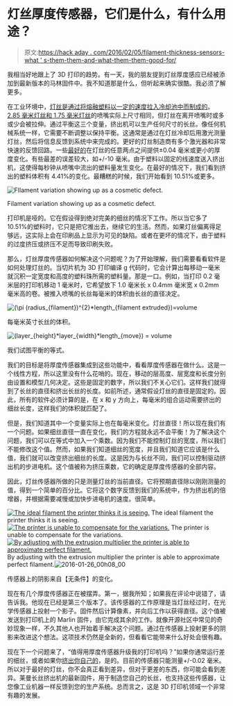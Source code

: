 # 灯丝厚度传感器，它们是什么，有什么用途？

> 原文:[https://hack aday . com/2016/02/05/filament-thickness-sensors-what ' s-them-them-and-what-them-them-good-for/](https://hackaday.com/2016/02/05/filament-thickness-sensors-what-are-they-and-what-are-they-good-for/)

我相当好地跟上了 3D 打印的趋势。有一天，我的朋友提到灯丝厚度感应已经被添加到最新版本的马林固件中。我不知道那是什么，但听起来确实很酷。我必须了解更多。

在工业环境中，[灯丝是通过将熔融塑料以一定的速度拉入冷却池中而制成的](http://makezine.com/2015/02/11/how-it-is-made-3d-printing-filament/)。[2.85 毫米灯丝和 1.75 毫米灯丝](http://hackaday.com/2015/09/29/3d-printing-has-evolved-two-filament-standards/)的喷嘴实际上尺寸相同，但灯丝在离开喷嘴时或多或少会被拉伸。通过平衡这三个变量，挤出机可以生产任何尺寸的长丝。像任何机械系统一样，它需要不断调整以保持平衡。这通常是通过在灯丝冷却后用激光测量灯丝，然后将信息反馈到系统中来完成的。更好的灯丝制造商有多个激光器和非常快速的反馈回路。一些[最好的](http://atomicfilament.com/collections/opaque-pla-filaments-1/products/black-pla-filament?variant=2948449345)在灯丝的任意两点之间提供±0.04 毫米或更小的厚度变化。有些最差的误差较大，如+/-10 毫米。由于塑料以固定的线速度送入挤出机，这使得每秒钟从喷嘴中流出的塑料量发生变化。在最好的情况下，我们看到挤出的塑料体积有 4.41%的变化。最糟糕的时候，我们开始看到 10.51%或更多。

![FIlament variation showing up as a cosmetic defect.](../Images/8f84fb6da8160ab1fffcfb057a2ad169.png)

Filament variation showing up as a cosmetic defect.

打印机是哑的。它在假设得到绝对完美的细丝的情况下工作。所以当它多了 10.51%的塑料时，它只是把它推出去，继续它的生活。然而，如果灯丝偏离得足够远，这实际上会在印刷品上显示为可见的缺陷。或者在更坏的情况下，由于塑料的过度挤压或挤压不足而导致印刷失败。

那么，灯丝厚度传感器如何解决这个问题呢？为了开始理解，我们需要看看软件是如何处理灯丝的。当切片机为 3D 打印编译 g 代码时，它会计算出每移动一毫米就沉积一定宽度和高度的塑料珠所需的塑料量。那是一口。例如，当打印 0.2 毫米层的打印机移动 1 毫米时，它希望放下 1.0 毫米长 x 0.4mm 毫米宽 x 0.2mm 毫米高的卷。被推入喷嘴的长丝每毫米的体积由长丝的直径决定。

![(\pi (radius_{filament})^{2}*length_{filament extruded})=volume](../Images/478d7b75dfb8e7181f3ca52abb6a0345.png)

每毫米英寸长丝的体积。

![(layer_{height}*layer_{width}*length_{move}) = volume](../Images/835312ceb5803944595c07d498e04bb4.png)

我们试图平衡的等式。

我们的目标是将厚度传感器集成到这些功能中，看看厚度传感器在做什么。这是一个线性方程，所以这里没有什么花哨的。现在，移动的层高度、层宽度和长度分别由设置和模型几何决定。这些是固定的数字，所以我们不关心它们。这样我们就得到了长丝的直径和挤出长丝的长度。如前所述，通常假设灯丝的直径是固定的。因此，所有的软件必须计算的是，在 x 和 y 方向上，每毫米的组合运动需要挤出的细丝长度，这样我们的体积就匹配了。

但是，我们知道其中一个变量实际上也在每毫米变化。灯丝直径！所以现在我们有一个问题。如果细丝直径一直在变化，我们的方程就永远不会平衡！为了解决这个问题，我们可以在等式中加入一个乘数。因为我们不能控制灯丝的宽度，所以我们不能修改这个值。然而，如果我们知道细丝的宽度，并且我们知道它应该是什么值，我们就可以改变挤出细丝的长度。这是因为与长丝不同，我们可以控制驱动挤出机的步进电机。这个值被称为挤压乘数，它的确定是厚度传感器的全部内容。

因此，灯丝传感器所做的只是测量灯丝的当前直径。它将预期直径除以刚刚测量的值，得到一个简单的百分比。它将这个数字反馈到我们的系统中，作为挤出机的倍增器，并根据需要减慢或加快步进电机的速度。很简单。

 [![The ideal filament the printer thinks it is seeing.](../Images/aa1c5829bcee8543e42637da38761df4.png "perfect-filament")](https://hackaday.com/2016/02/05/filament-thickness-sensors-what-are-they-and-what-are-they-good-for/perfect-filament/) The ideal filament the printer thinks it is seeing. [![The printer is unable to compensate for the variations.](../Images/c84f1096a7b84d58826ec70642c1691e.png "bad filament no multiplier")](https://hackaday.com/2016/02/05/filament-thickness-sensors-what-are-they-and-what-are-they-good-for/bad-filament-no-multiplier/) The printer is unable to compensate for the variations. [![By adjusting with the extrusion multiplier the printer is able to approximate perfect filament.](../Images/1c33984cd95196ecc0e5bc59be566fc3.png "perfect-again")](https://hackaday.com/2016/02/05/filament-thickness-sensors-what-are-they-and-what-are-they-good-for/perfect-again/) By adjusting with the extrusion multiplier the printer is able to approximate perfect filament.![2016-01-26_00h08_00](../Images/de1752b5873f87c8bef6c9f3162856e0.png)

传感器上的阴影来自【无条件】的变化。

现在有几个厚度传感器正在被摆弄。第一，据我所知；如果我在评论中说错了，请告诉我。他现在已经是第三个版本了。该传感器的工作原理是当灯丝经过时，在光学传感器上投射一个影子。固件然后计算像素，并向后工作以获得直径。这个值被发送到打印机上的 Marlin 固件，由它完成其余的工作。就像开源社区中常见的奇妙现象一样，不久其他人也开始着手解决这个问题。通过在传感器上投射更多的阴影来改进这个想法。这项技术仍然是全新的，但看看它能带来什么好处会很有趣。

现在下一个问题来了，“值得用厚度传感器升级我的打印机吗？”如果你通常运行差的细丝，或者如果你[挤出你自己的](http://hackaday.com/2013/03/05/finally-a-machine-that-makes-cheap-3d-printer-filament/)，是的。目前的传感器只能测量+/-0.02 毫米。所以对于最好的灯丝，你不会真正看到差异，但对于更差的东西，你可能会看到差异。莱曼长丝挤出机的最新固件，用于制造您自己的长丝，也支持这些传感器，让您像工业机器一样反馈到您的生产系统。总而言之，这是 3D 打印机领域一个非常有趣的发展。